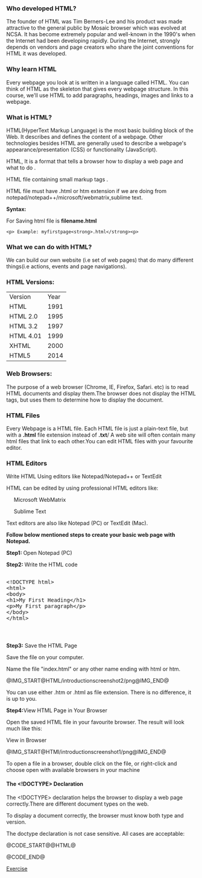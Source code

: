 
<h3>Who developed HTML?</h3>
<p>The founder of HTML was Tim Berners-Lee and his product was made attractive to the general public by Mosaic browser which was evolved at NCSA. It has become extremely popular and well-known in the 1990's when the Internet had been developing rapidly. During the Internet, strongly depends on vendors and page creators who share the joint conventions for HTML it was developed. </p>
<h3>Why learn HTML</h3>
<p>Every webpage you look at is written in a language called HTML. You can think of HTML as the skeleton that gives every webpage structure. In this course, we'll use HTML to add paragraphs, headings, images and links to a webpage.</p>
<h3>What is HTML?</h3>
<p>HTML(HyperText Markup Language) is the most basic building block of the Web. It describes and defines the content of a webpage. Other technologies besides HTML are generally used to describe a webpage's appearance/presentation (CSS) or functionality (JavaScript).</p>

<p>HTML, It is a format that tells a browser how to display a web page and what to do .</p>
<p>HTML file containing small markup tags . </p>
<p>HTML file must have <strong>.</strong>html or htm extension if we are doing from notepad/notepad++/microsoft/webmatrix,sublime text.</p>

<p><b>Syntax:</b></p>
<p>For Saving html file is  <b>filename.html</b></p>
	
	<p> Example: myfirstpage<strong>.html</strong><p>
<h3>What we can do with HTML?</h3>
<p> We can build our own website (i.e set of web pages) that do many different things(i.e actions, events and page navigations). </p>
<h3>HTML Versions:</h3>

<table class="pc-table" style="width:80%;">
	<tr> 
		<td>Version </td>
		<td>Year</td>
	</tr>
	<tr> 
		<td >HTML </td>
		<td>1991</td>							
	</tr>
	<tr> 
		<td>HTML 2.0 </td>
		<td>1995</td>							
	</tr>
	<tr> 
		<td>HTML 3.2 </td>
		<td>1997</td>							
	</tr>
	<tr> 
		<td>HTML 4.01 </td>
		<td>1999</td>							
	</tr>
	<tr> 
		<td>XHTML </td>
		<td>2000</td>							
	</tr>
	<tr> 
		<td>HTML5 </td>
		<td>2014</td>							
	</tr>
</table>

<h3>Web Browsers:</h3>
<p>The purpose of a web browser (Chrome, IE, Firefox, Safari. etc) is to read HTML documents and display them.The browser does not display the HTML tags, but uses them to determine how to display the document.</p>

<h3>HTML Files</h3>
<p>Every Webpage is a HTML file. Each HTML file is just a plain-text file, but with a <b>.html</b> file extension instead of <b>.txt</b>/ A web site will often contain many html files that link to each other.You can edit HTML files with your favourite editor.</p>

<h3>HTML Editors</h3>
<p>Write HTML Using editors like Notepad/Notepad++ or TextEdit</p>
<p>HTML can be edited by using professional HTML editors like:</p>
<p style="padding-left:20px">Microsoft WebMatrix</p>
<p style="padding-left:20px">Sublime Text</p>
<p>Text editors are also like Notepad (PC) or TextEdit (Mac).</p>

<p><b>Follow below mentioned steps to create your basic web page with Notepad.</b></p>
<p ><span><b>Step1: </b></span> Open Notepad (PC) </p>
<p><span><b>Step2: </b></span> Write the HTML code </p>

<section >  
    <div ui-ace ="{useWrapMode: 'true', showGutter : 'true', theme:'monokai', mode: 'html',
		rendererOptions: { fontSize: 16},
		advanced: { highlightActiveLine: true}
	}" readonly style="min-height:170px;"><xmp>
<!DOCTYPE html>
<html>
<body>
<h1>My First Heading</h1>
<p>My First paragraph</p>
</body>
</html></xmp>
	</div>
</section>


<p><span><b>Step3:</b></span> Save the HTML Page</p>
<p>Save the file on your computer.</p>		
<p>Name the file "index.html" or any other name ending with html or htm.</P>
@IMG_START@HTML/introductionscreenshot2/png@IMG_END@
<p>You can use either .htm or .html as file extension. There is no difference, it is up to you.</p>
<p><b><span class="sub_heading">Step4:</span></b>View HTML Page in Your Browser</p>
<p>Open the saved HTML file in your favourite browser. The result will look much like this:</p>
<p>View in Browser</p>
@IMG_START@HTMl/introductionscreenshot1/png@IMG_END@
<p>To open a file in a browser, double click on the file, or right-click and choose open with available browsers in your machine</p>
<h4><b>The <span><</span><span>!DOCTYPE></span> Declaration</b></h4>
<P>The<span> <</span>!DOCTYPE> declaration helps the browser to display a web 	page correctly.There are different document types on the web.</P>
<p>To display a document correctly, the browser must know both type 	and version.</P>
<p>	The doctype declaration is not case sensitive. All cases are 	acceptable:</p>

@CODE_START@@HTML@
<!DOCTYPE  html>
<!DOCTYPE  HTML>
<!doctype  html>
<!Doctype  Html>
@CODE_END@

</div>		
</div>		
</div>	
<!-- @PROJECT_START@HTML/HTML_headings@PROJECT_END@ -->	
<div class="row">
	<a class="cws-button border-radius bt-color-3 pull-right" target="_blank" href="project/download/HTML/HTML_headings"> Exercise </a>
</div>	
<!-- AddToAny BEGIN -->
<div class="a2a_kit a2a_kit_size_32 a2a_default_style">
<a class="a2a_dd" href="https://www.addtoany.com/share"></a>
<a class="a2a_button_facebook"></a>
<a class="a2a_button_twitter"></a>
<a class="a2a_button_google_plus"></a>
<a class="a2a_button_linkedin"></a>
<a class="a2a_button_pocket"></a>
</div>
<script async src="https://static.addtoany.com/menu/page.js"></script>
<!-- AddToAny END -->
